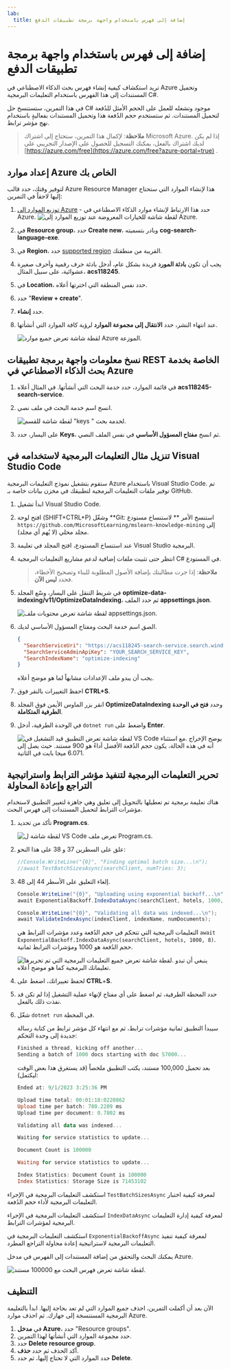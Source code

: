 ```yaml
---
lab:
  title: إضافة إلى فهرس باستخدام واجهة برمجة تطبيقات الدفع
---
```


# إضافة إلى فهرس باستخدام واجهة برمجة تطبيقات الدفع

تريد استكشاف كيفية إنشاء فهرس بحث الذكاء الاصطناعي في Azure وتحميل المستندات إلى هذا الفهرس باستخدام التعليمات البرمجية C#.

في هذا التمرين، ستستنسخ حل C# موجود وتشغله للعمل على الحجم الأمثل للدُفعة لتحميل المستندات. ثم ستستخدم حجم الدُفعة هذا وتحميل المستندات بفعاليةٍ باستخدام نهج مؤشر ترابط.

> **ملاحظة**: لإكمال هذا التمرين، ستحتاج إلى اشتراك Microsoft Azure. إذا لم يكن لديك اشتراك بالفعل، يمكنك التسجيل للحصول على الإصدار التجريبي على [https://azure.com/free](https://azure.com/free?azure-portal=true) .

## إعداد موارد Azure الخاص بك

لتوفير وقتك، حدد قالب Azure Resource Manager هذا لإنشاء الموارد التي ستحتاج إليها لاحقاً في التمرين:

1. [توزيع الموارد إلى Azure](https://portal.azure.com/#create/Microsoft.Template/uri/https%3A%2F%2Fraw.githubusercontent.com%2FMicrosoftLearning%2Fmslearn-knowledge-mining%2Fmain%2FLabfiles%2F07-exercise-add-to-index-use-push-api%20lab-files%2Fazuredeploy.json) - حدد هذا الارتباط لإنشاء موارد الذكاء الاصطناعي في Azure.
    ![لقطة شاشة للخيارات المعروضة عند توزيع الموارد إلى Azure.](../media/07-media/deploy-azure-resources.png)
1. في **Resource group**، حدد **Create new**، وبادر بتسميته **cog-search-language-exe**.
1. في **Region**، حدد [supported region](/azure/ai-services/language-service/custom-text-classification/service-limits#regional-availability) القريبة من منطقتك.
1. يجب أن تكون **بادئة المورد** فريدة بشكل عام، أدخل بادئة حرف رقمية وأحرف صغيرة عشوائية، على سبيل المثال، **acs118245**.
1. في **Location**، حدد نفس المنطقة التي اخترتها أعلاه.
1. حدد "**Review + create**".
1. حدد **إنشاء**.
1. عند انتهاء النشر، حدد **الانتقال إلى مجموعة الموارد** لرؤية كافة الموارد التي أنشأتها.

    ![لقطة شاشة تعرض جميع موارد Azure الموزعة.](../media/07-media/azure-resources-created.png)

## نسخ معلومات واجهة برمجة تطبيقات REST الخاصة بخدمة بحث الذكاء الاصطناعي في Azure

1. في قائمة الموارد، حدد خدمة البحث التي أنشأتها. في المثال أعلاه **acs118245-search-service**.
1. انسخ اسم خدمة البحث في ملف نصي.

    ![لقطة شاشة للقسم "keys " لخدمة بحث.](../media/07-media/search-api-keys-exercise-version.png)
1. على اليسار، حدد **Keys**، ثم انسخ **مفتاح المسؤول الأساسي** في نفس الملف النصي.

## تنزيل مثال التعليمات البرمجية لاستخدامه في Visual Studio Code

ستقوم بتشغيل نموذج التعليمات البرمجية Azure باستخدام Visual Studio Code. تم توفير ملفات التعليمات البرمجية لتطبيقك في مخزن بيانات خاصة بـ GitHub.

1. ابدأ تشغيل Visual Studio Code.
1. افتح لوحة (SHIFT+CTRL+P) وشغّل **Git: استنسخ الأمر ** لاستنساخ مستودع `https://github.com/MicrosoftLearning/mslearn-knowledge-mining` إلى مجلد محلي (لا يُهم أي مجلد).
1. عند استنساخ المستودع، افتح المجلد في تعليمة Visual Studio البرمجية.
1. انتظر حتى تثبيت ملفات إضافية لدعم مشاريع التعليمات البرمجية C# في المستودع.

    > **ملاحظة**: إذا جرت مطالبتك بإضافة الأصول المطلوبة للبناء وتصحيح الأخطاء، فحدد **ليس الآن**.

1. في شريط التنقل على اليسار، وسّع المجلد **optimize-data-indexing/v11/OptimizeDataIndexing**، ثم حدد الملف **appsettings.json**.

    ![لقطة شاشة تعرض محتويات ملف appsettings.json.](../media/07-media/update-app-settings.png)
1. الصق اسم خدمة البحث ومفتاح المسؤول الأساسي لديك.

    ```json
    {
      "SearchServiceUri": "https://acs118245-search-service.search.windows.net",
      "SearchServiceAdminApiKey": "YOUR_SEARCH_SERVICE_KEY",
      "SearchIndexName": "optimize-indexing"
    }
    ```

    يجب أن يبدو ملف الإعدادات مشابهاً لما هو موضح أعلاه.
1. احفظ التغييرات بالنقر فوق **CTRL+S**.
1. انقر بزر الماوس الأيمن فوق المجلد **OptimizeDataIndexing** وحدد **فتح في الوحدة الطرفية المتكاملة**.
1. في الوحدة الطرفية، أدخل `dotnet run` واضغط على **Enter**.

    ![لقطة شاشة تعرض التطبيق قيد التشغيل في VS Code مع استثناء.](../media/07-media/debug-application.png)
يوضح الإخراج أنه في هذه الحالة، يكون حجم الدُفعة الأفضل أداءً هو 900 مستند. حيث يصل إلى 6.071 ميجا بايت في الثانية.

## تحرير التعليمات البرمجية لتنفيذ مؤشر الترابط واستراتيجية التراجع وإعادة المحاولة

هناك تعليمة برمجية تم تعطيلها بالتحويل إلى تعليق وهي جاهزة لتغيير التطبيق لاستخدام مؤشرات الترابط لتحميل المستندات إلى فهرس البحث.

1. تأكد من تحديد **Program.cs**.

    ![لقطة شاشة ل VS Code تعرض ملف Program.cs.](../media/07-media/edit-program-code.png)
1. علق على السطرين 37 و 38 على هذا النحو:

    ```csharp
    //Console.WriteLine("{0}", "Finding optimal batch size...\n");
    //await TestBatchSizesAsync(searchClient, numTries: 3);
    ```

1. إلغاء التعليق على الأسطر 44 إلى 48.

    ```csharp
    Console.WriteLine("{0}", "Uploading using exponential backoff...\n");
    await ExponentialBackoff.IndexDataAsync(searchClient, hotels, 1000, 8);

    Console.WriteLine("{0}", "Validating all data was indexed...\n");
    await ValidateIndexAsync(indexClient, indexName, numDocuments);
    ```

    التعليمات البرمجية التي تتحكم في حجم الدُفعة وعدد مؤشرات الترابط هي `await ExponentialBackoff.IndexDataAsync(searchClient, hotels, 1000, 8)`. حجم الدُفعة هو 1000 ومؤشرات الترابط ثمانية.

    ![لقطة شاشة تعرض جميع التعليمات البرمجية التي تم تحريرها.](../media/07-media/thread-code-ready.png)
    ينبغي أن تبدو تعليماتك البرمجية كما هو موضح أعلاه.

1. لحفظ تغييراتك، اضغط على **CTRL**+**S**.
1. حدد المحطة الطرفية، ثم اضغط على أي مفتاح لإنهاء عملية التشغيل إذا لم تكن قد نفذت ذلك بالفعل.
1. شغّل `dotnet run` في المحطة.

    سيبدأ التطبيق ثمانية مؤشرات ترابط، ثم مع انتهاء كل مؤشر ترابط من كتابة رسالة جديدة إلى وحدة التحكم:

    ```powershell
    Finished a thread, kicking off another...
    Sending a batch of 1000 docs starting with doc 57000...
    ```

    بعد تحميل 100,000 مستند، يكتب التطبيق ملخصاً (قد يستغرق هذا بعض الوقت ليكتمل):

    ```powershell
    Ended at: 9/1/2023 3:25:36 PM
    
    Upload time total: 00:01:18:0220862
    Upload time per batch: 780.2209 ms
    Upload time per document: 0.7802 ms
    
    Validating all data was indexed...
    
    Waiting for service statistics to update...
    
    Document Count is 100000
    
    Waiting for service statistics to update...
    
    Index Statistics: Document Count is 100000
    Index Statistics: Storage Size is 71453102
    
    ``````

استكشف التعليمات البرمجية في الإجراء `TestBatchSizesAsync` لمعرفة كيفية اختبار التعليمات البرمجية لأداء حجم الدُفعة.

استكشف التعليمات البرمجية في الإجراء `IndexDataAsync` لمعرفة كيفية إدارة التعليمات البرمجية لمؤشرات الترابط.

استكشف التعليمات البرمجية في `ExponentialBackoffAsync` لمعرفة كيفية تنفيذ التعليمات البرمجية لاستراتيجية إعادة محاولة التراجع المطرد.

يمكنك البحث والتحقق من إضافة المستندات إلى الفهرس في مدخل Azure.

![لقطة شاشة تعرض فهرس البحث مع 100000 مستند.](../media/07-media/check-search-service-index.png)

## التنظيف

الآن بعد أن أكملت التمرين، احذف جميع الموارد التي لم تعد بحاجة إليها. ابدأ بالتعليمة البرمجية المستنسخة إلى جهازك. ثم احذف موارد Azure.

1. في **مدخل Azure**، حدد "Resource groups".
1. حدد مجموعة الموارد التي أنشأتها لهذا التمرين.
1. حدد **Delete resource group**. 
1. أكد الحذف ثم حدد **حذف**.
1. حدد الموارد التي لا تحتاج إليها، ثم حدد **Delete**.
